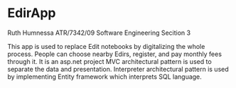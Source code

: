 # EdirApp
Ruth Humnessa 
ATR/7342/09
Software Engineering
Secition 3

This app is used to replace Edit notebooks by digitalizing the whole process. People can choose nearby Edirs, register, and pay monthly fees 
through it.
It is an asp.net project
MVC architectural pattern is used to separate the data and presentation.
Interpreter architectural pattern is used by implementing Entity framework which interprets SQL language.
